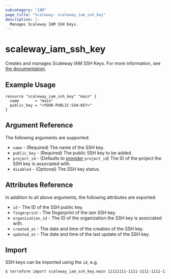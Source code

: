 ```yaml
---
subcategory: "IAM"
page_title: "Scaleway: scaleway_iam_ssh_key"
description: |-
  Manages Scaleway IAM SSH Keys.
---
```


# scaleway_iam_ssh_key

Creates and manages Scaleway IAM SSH Keys.
For more information,
see [the documentation](https://developers.scaleway.com/en/products/iam/api/v1alpha1/#ssh-keys-d8ccd4).

## Example Usage

```hcl
resource "scaleway_iam_ssh_key" "main" {
  name       = "main"
  public_key = "<YOUR-PUBLIC-SSH-KEY>"
}
```

## Argument Reference

The following arguments are supported:

- `name` - (Required) The name of the SSH key.
- `public_key` - (Required) The public SSH key to be added.
- `project_id` - (Defaults to [provider](../index.md#project_id) `project_id`) The ID of the project the SSH key is
  associated with.
- `disabled` - (Optional) The SSH key status.

## Attributes Reference

In addition to all above arguments, the following attributes are exported:

- `id` - The ID of the SSH public key.
- `fingerprint` - The fingerprint of the iam SSH key.
- `organization_id` - The ID of the organization the SSH key is associated with.
- `created_at` - The date and time of the creation of the SSH key.
- `updated_at` - The date and time of the last update of the SSH key.

## Import

SSH keys can be imported using the `id`, e.g.

```bash
$ terraform import scaleway_iam_ssh_key.main 11111111-1111-1111-1111-111111111111
```

